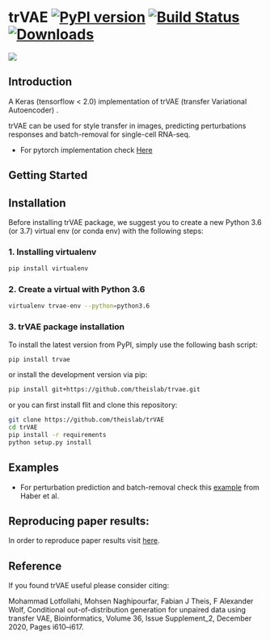 # trVAE [![PyPI version](https://badge.fury.io/py/trVAE.svg)](https://badge.fury.io/py/trVAE) [![Build Status](https://travis-ci.org/theislab/trVAE.svg?branch=master)](https://travis-ci.org/theislab/trVAE) [![Downloads](https://pepy.tech/badge/trvae)](https://pepy.tech/project/trvae)

<img align="center" src="./sketch/sketch.png?raw=true">

## Introduction
A Keras (tensorflow < 2.0) implementation of trVAE (transfer Variational Autoencoder) .

trVAE can be used for style transfer in images, predicting perturbations responses and batch-removal for single-cell RNA-seq.

* For pytorch implementation check [Here](https://github.com/theislab/trvaep)
## Getting Started

## Installation
Before installing trVAE package, we suggest you to create a new Python 3.6 (or 3.7) 
virtual env (or conda env) with the following steps:  

### 1.  Installing virtualenv
```bash
pip install virtualenv
```

### 2. Create a virtual with Python 3.6
```bash
virtualenv trvae-env --python=python3.6 
```

### 3. trVAE package installation
To install the latest version from PyPI, simply use the following bash script:
```bash
pip install trvae
```
or install the development version via pip: 
```bash
pip install git+https://github.com/theislab/trvae.git
```

or you can first install flit and clone this repository:
```bash
git clone https://github.com/theislab/trVAE
cd trVAE
pip install -r requirements
python setup.py install 
```

## Examples

* For perturbation prediction and batch-removal check this [example](https://nbviewer.jupyter.org/github/theislab/trVAE/blob/master/examples/trVAE_Haber.ipynb) from Haber et al.

## Reproducing paper results:
In order to reproduce paper results visit [here](https://github.com/Naghipourfar/trVAE_reproducibility).

## Reference
If you found trVAE useful please consider citing:

Mohammad Lotfollahi, Mohsen Naghipourfar, Fabian J Theis, F Alexander Wolf, Conditional out-of-distribution generation for unpaired data using transfer VAE, Bioinformatics, Volume 36, Issue Supplement_2, December 2020, Pages i610–i617.
